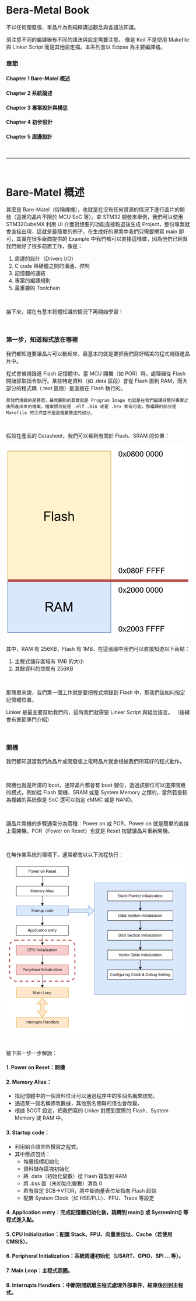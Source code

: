 # Bera-Metal Book

不以任何開發版、單晶片為例純粹講述觀念與各語法知識。

須注意不同的編譯器有不同的語法與設定需要注意。
像是 Keil 不是使用 Makefile 與 Linker Script 而是其他設定檔。本系列會以 Ecipse 為主要編譯器。

### 章節
#### Chapter 1 Bare-Matel 概述
#### Chapter 2 系統論述
#### Chapter 3 專案設計與構思
#### Chapter 4 初步設計
#### Chapter 5 周邊設計

</br>

---

</br>

# Bare-Matel 概述

甚麼是 Bare-Matel（俗稱裸機），也就是在沒有任何資源的情況下進行晶片的開發（這裡的晶片不限於 MCU SoC 等）。拿 STM32 開發來舉例，我們可以使用 STM32CubeMX 利用 UI 介面對想要的功能直接點選後生成 Project，整份專案就會直接出現，這就是最簡單的例子，在生成好的專案中我們只需要撰寫 main 即可，其實在很多廠商提供的 Example 中我們都可以直接這樣做，因為他們已經幫我們做好了很多前置工作，像是：

1. 周邊的設計（Drivers I/O）
2. C code 與硬體之間的溝通、控制
3. 記憶體的連結
4. 專案的編譯規則
5. 最重要的 Toolchain

</br>

接下來，請在有基本韌體知識的情況下再開始學習！

</br>

### 第一步，知道程式放在哪裡

我們都知道要讓晶片可以動起來，最基本的就是要把我們寫好精美的程式燒錄進晶片中。

程式會被燒錄進 Flash 記憶體中。當 MCU 開機（如 POR）時，處理器從 Flash 開始抓取指令執行。某些特定資料（如 .data 區段）會從 Flash 搬到 RAM，而大部分的程式碼（.text 區段）是直接在 Flash 執行的。

```
那我們燒錄的是甚麼，最常聽到的其實就是 Program Image 也就是在我們編譯好整份專案之後所產出來的檔案，檔案很可能是 .elf .bin 或是 .hex 都有可能，那編譯的部分是 Makefile 的工作並不是這裡要贅述的部分。
```

</br>

假設在產品的 Datasheet，我們可以看到有關於 Flash、SRAM 的位置：

![example memory map](images/memory_map.png)

其中，RAM 有 256KB，Flash 有 1MB，在這張圖中我們可以直接知道以下兩點：</br>
1. 主程式儲存區域有 1MB 的大小
2. 其餘資料的空間有 256KB

</br>

那簡單來說，我們第一個工作就是要把程式燒錄到 Flash 中，那我們該如何指定記憶體位置。

Linker 是最主要幫助我們的，這時我們就需要 Linker Script 與組合語言。
（後續會有章節專門介紹）

</br>

### 開機

我們都知道當我們為晶片或開發版上電時晶片就會根據我們所寫好的程式動作。

</br>

開機也就是所謂的 boot，通常晶片都會有 boot 腳位，透過該腳位可以選擇開機的模式，例如從 Flash 開機、SRAM 或是 System Memory 之類的，當然若是較為複雜的系統像是 SoC 還可以指定 eMMC 或是 NAND。

</br>

讓晶片開機的步驟通常分為兩種：Power on 或 POR，Power on 就是簡單的直接上電開機，POR（Power on Reset）也就是 Reset 按鍵讓晶片重新開機。

</br>

在無作業系統的環境下，通常都會以以下流程執行：

![boot flot chart](images/berametal-boot.png#pic_center=100x150)

</br>

接下來一步一步解說：

#### 1. Power on Reset：開機

#### 2. Memory Alias：
   * 指記憶體中的一個資料位址可以通過程序中的多個名稱來訪問。
   * 通過某一個名稱修改數據，其他別名關聯的值也會改變。
   * 根據 BOOT 設定，把我們寫的 Linker 對應到實際的 Flash、System Memory 或 RAM 中。

#### 3. Startup code：
   * 利用組合語言所撰寫之程式。
   * 其中應該包括：
     * 堆疊指標初始化
     * 資料儲存區塊初始化
     * 將 .data（初始化變數）從 Flash 複製到 RAM
     * 將 .bss 區（未初始化變數）清為 0
     * 若有設定 SCB->VTOR，將中斷向量表位址指向 Flash 起始
     * 配置 System Clock（如 HSE/PLL）、FPU、Trace 等設定

#### 4. Application entry：完成記憶體初始化後，跳轉到 main() 或 SystemInit() 等程式進入點。

#### 5. CPU Initialization：配置 Stack、FPU、向量表位址、Cache（若使用 CMSIS）。

#### 6. Peripheral Initialization：系統周邊初始化（USART、GPIO、SPI ... 等）。

#### 7. Main Loop：主程式迴圈。

#### 8. Interrupts Handlers：中斷期間跳離主程式處理外部事件，結束後回到主程式。

</br>

